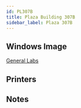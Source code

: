 ```yaml
---
id: PL307B
title: Plaza Building 307B
sidebar_label: Plaza 307B
---
```


## Windows Image
[General Labs](image-win-generallabs.md)

## Printers

## Notes
